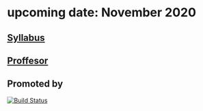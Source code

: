 # upcoming date:  November 2020

## [Syllabus][1]
## [Proffesor][2]


[1]: https://github.com/SuipachaRep/PythonForQuantumProgramming/blob/master/Syllabus.md
[2]: https://www.researchgate.net/profile/Ezequiel_Murina


## Promoted by 
[![Build Status](https://www.aquantum.es/wp-content/uploads/2019/11/logo_aquantum.png)](https://www.aquantum.es/) 
